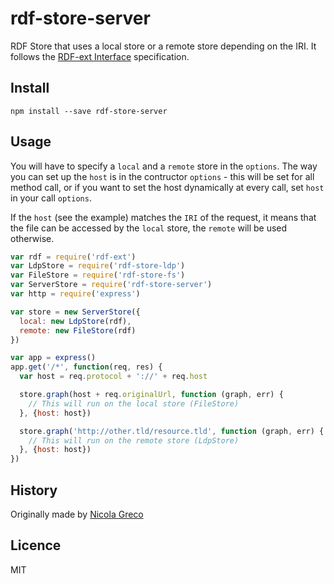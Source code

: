 # rdf-store-server

RDF Store that uses a local store or a remote store depending on the IRI.
It follows the [RDF-ext Interface](http://bergos.github.io/rdf-ext-spec/) specification.


## Install

```
npm install --save rdf-store-server
```

## Usage

You will have to specify a `local` and a `remote` store in the `options`.
The way you can set up the `host` is in the contructor `options` - this will be set for all method call, or if you want to set the host dynamically at every call, set `host` in your call `options`.

If the `host` (see the example) matches the `IRI` of the request,
it means that the file can be accessed by the `local` store, the `remote` will be used otherwise.

```javascript
var rdf = require('rdf-ext')
var LdpStore = require('rdf-store-ldp')
var FileStore = require('rdf-store-fs')
var ServerStore = require('rdf-store-server')
var http = require('express')

var store = new ServerStore({
  local: new LdpStore(rdf),
  remote: new FileStore(rdf)
})

var app = express()
app.get('/*', function(req, res) {
  var host = req.protocol + '://' + req.host

  store.graph(host + req.originalUrl, function (graph, err) {
    // This will run on the local store (FileStore)
  }, {host: host})

  store.graph('http://other.tld/resource.tld', function (graph, err) {
    // This will run on the remote store (LdpStore)
  }, {host: host})
})

```


## History

Originally made by [Nicola Greco](https://github.com/nicola)

## Licence

MIT

